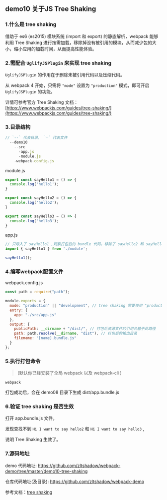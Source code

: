 ## demo10 关于JS Tree Shaking

### 1.什么是 tree shaking
借助于 es6 (es2015) 模块系统 (import 和 export) 的静态解析，webpack 能够利用 Tree Shaking 进行按需加载，移除掉没有被引用的模块，从而减少包的大小，缩小应用的加载时间，从而提高性能体验。

### 2.需配合 `UglifyJSPlugin` 来实现 tree shaking

`UglifyJSPlugin` 的作用在于删除未被引用代码以及压缩代码。

从 webpack 4 开始，只需将 `"mode"` 设置为 `"production"` 模式，即可开启 `UglifyJSPlugin` 的功能。

详情可参考官方 Tree Shaking 文档：[https://www.webpackjs.com/guides/tree-shaking/](https://www.webpackjs.com/guides/tree-shaking/)


### 3.目录结构

```javascript
// `--` 代表目录， `-` 代表文件
  --demo10
    --src
      -app.js
      -module.js
    -webpack.config.js
```

module.js
```javascript
export const sayHello1 = () => {
  console.log('hello1');
}

export const sayHello2 = () => {
  console.log('hello2');
}

export const sayHello3 = () => {
  console.log('hello3');
}
```

app.js
```javascript
// 只导入了 sayHello1 ,观察打包后的 bundle 代码，移除了 sayHello2 和 sayHello3 的代码
import { sayHello1 } from './module';

sayHello1();
```

### 4.编写webpack配置文件
webpack.config.js

```javascript
const path = require("path");

module.exports = {
  mode: "production" || "development", // tree shaking 需要使用 "production" 模式
  entry: {
    app: "./src/app.js"
  },
  output: {
    publicPath: __dirname + "/dist/", // 打包后资源文件的引用会基于此路径
    path: path.resolve(__dirname, "dist"), // 打包后的输出目录
    filename: "[name].bundle.js"
  }
};
```

### 5.执行打包命令

>(默认你已经安装了全局 webpack 以及 webpack-cli )

```javacript
webpack
```
打包成功后，会在 demo08 目录下生成 dist/app.bundle.js

### 6.验证 tree shaking 是否生效

打开 app.bundle.js 文件，

发现查找不到 `Hi I want to say hello2` 和 `Hi I want to say hello3` ,

说明 Tree Shaking 生效了。

### 7.源码地址
demo 代码地址: https://github.com/zltshadow/webpack-demo/tree/master/demo10-tree-shaking

仓库代码地址(及目录): https://github.com/zltshadow/webpack-demo

参考文档：[tree shaking](https://www.webpackjs.com/guides/tree-shaking/)
